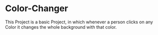 # Color-Changer

This Project is a basic Project, in which whenever a person clicks on any Color it changes the whole background with that color.
